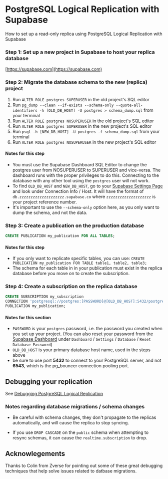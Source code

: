 # PostgreSQL Logical Replication with Supabase
How to set up a read-only replica using PostgreSQL Logical Replication with Supabase

### Step 1: Set up a new project in Supabase to host your replica database
[https://supabase.com](https://supabase.com)

### Step 2: Migrate the database schema to the new (replica) project

1. Run `ALTER ROLE postgres SUPERUSER` in the old project's SQL editor
2. Run `pg_dump --clean --if-exists --schema-only --quote-all-identifiers -h [OLD_DB_HOST] -U postgres > schema_dump.sql` from your terminal
3. Run `ALTER ROLE postgres NOSUPERUSER` in the old project's SQL editor
4. Run `ALTER ROLE postgres SUPERUSER` in the new project's SQL editor
5. Run `psql -h [NEW_DB_HOST] -U postgres -f schema_dump.sql` from your terminal
6. Run `ALTER ROLE postgres NOSUPERUSER` in the new project's SQL editor

#### Notes for this step
- You must use the Supabase Dashboard SQL Editor to change the postgres user from NOSUPERUSER to SUPERUSER and vice-versa.  The dashboard runs with the proper privileges to do this.  Connecting to the database with any other tool using the `postgres` user will not work.
- To find `OLD_DB_HOST` and `NEW_DB_HOST`, go to your [Supabase Settings Page](https://app.supabase.com/project/_/settings/database) and look under Connection Info / Host.  It will have the format of `db.zzzzzzzzzzzzzzzzzzzz.supabase.co` where `zzzzzzzzzzzzzzzzzzzz` is your project reference number.
- It's important to use the `--schema-only` option here, as you only want to dump the schema, and not the data.

### Step 3: Create a publication on the production database

```sql
CREATE PUBLICATION my_publication FOR ALL TABLES;
```

#### Notes for this step
- If you only want to replicate specific tables, you can use:
`CREATE PUBLICATION my_publication FOR TABLE table1, table2, table3;`
- The schema for each table in in your publication must exist in the replica database before you move on to create the subscription. 

### Step 4: Create a subscription on the replica database

```sql
CREATE SUBSCRIPTION my_subscription
CONNECTION 'postgresql://postgres:[PASSWORD]@[OLD_DB_HOST]:5432/postgres' 
PUBLICATION my_publication;
```

#### Notes for this section

- `PASSWORD` is your `postgres` password, i.e. the password you created when you set up your project.  (You can also reset your password from the [Supabase Dashboard](https://app.supabase.com/project/_/settings/database) under `Dashboard` / `Settings` / `Database` / `Reset Database Password`) 
- `OLD_DB_HOST` is your primary database host name, used in the steps above
- be sure to use port **5432** to connect to your PostgreSQL server, and not **6543**, which is the pg_bouncer connection pooling port.

##  Debugging your replication
See [Debugging PostgreSQL Logical Replication](./debugging.md)

### Notes regarding database migrations / schema changes

- Be careful with schema changes, they don't propagate to the replicas automatically, and will cause the replica to stop syncing.

- If you use `DROP CASCADE` on the `public` schema when attempting to resync schemas, it can cause the `realtime.subscription` to drop.

## Acknowlegements
Thanks to Colin from Zverse for pointing out some of these great debugging techniques that help solve issues related to datbase migrations.
